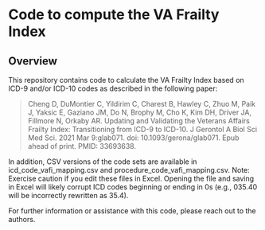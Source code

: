# Code to compute the VA Frailty Index

## Overview

This repository contains code to calculate the VA Frailty Index based on ICD-9 and/or ICD-10 codes as described in the following paper:

> Cheng D, DuMontier C, Yildirim C, Charest B, Hawley C, Zhuo M, Paik J, Yaksic E, Gaziano JM, Do N, Brophy M, Cho K, Kim DH, Driver JA, Fillmore N, Orkaby AR. Updating and Validating the Veterans Affairs Frailty Index: Transitioning from ICD-9 to ICD-10. J Gerontol A Biol Sci Med Sci. 2021 Mar 9:glab071. doi: 10.1093/gerona/glab071. Epub ahead of print. PMID: 33693638.

In addition, CSV versions of the code sets are available in icd_code_vafi_mapping.csv and procedure_code_vafi_mapping.csv. Note: Exercise caution if you edit these files in Excel. Opening the file and saving in Excel will likely corrupt ICD codes beginning or ending in 0s (e.g., 035.40 will be incorrectly rewritten as 35.4).

For further information or assistance with this code, please reach out to the authors.
